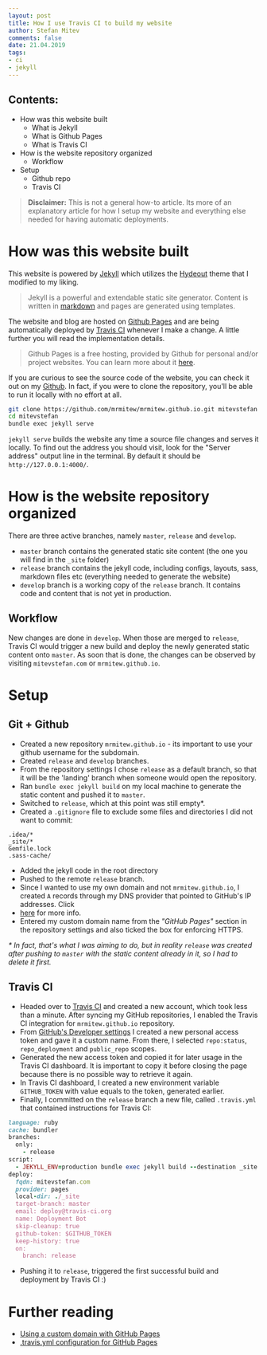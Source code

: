 ```yaml
---
layout: post
title: How I use Travis CI to build my website
author: Stefan Mitev
comments: false
date: 21.04.2019
tags:
- ci
- jekyll
---
```


## Contents:
- How was this website built
  - What is Jekyll
  - What is Github Pages
  - What is Travis CI
- How is the website repository organized
  - Workflow
- Setup
  - Github repo
  - Travis CI
  
> **Disclaimer:** This is not a general how-to article. Its more of an explanatory article for how I setup my website and everything else needed for having automatic deployments. 

# How was this website built

This website is powered by [Jekyll](https://jekyllrb.com/) which utilizes the [Hydeout](https://github.com/fongandrew/hydeout) theme that I modified to my liking.
 
> Jekyll is a powerful and extendable static site generator. Content is written in [markdown](TODO) and pages are generated using templates.
 
The website and blog are hosted on [Github Pages](https://pages.github.com/) and are being automatically deployed by [Travis CI](https://travis-ci.org/) whenever I make a change. A little further you will read the implementation details.

> Github Pages is a free hosting, provided by Github for personal and/or project websites. You can learn more about it [here](https://pages.github.com/).

If you are curious to see the source code of the website, you can check it out on my [Github](https://github.com/mrmitew/mrmitew.github.io/). In fact, if you were to clone the repository, you'll be able to run it locally with no effort at all.

```bash
git clone https://github.com/mrmitew/mrmitew.github.io.git mitevstefan
cd mitevstefan
bundle exec jekyll serve
```

`jekyll serve` builds the website any time a source file changes and serves it locally. To find out the address you should visit, look for the "Server address" output line in the terminal. By default it should be `http://127.0.0.1:4000/`.

# How is the website repository organized

There are three active branches, namely `master`, `release` and `develop`.

- `master` branch contains the generated static site content (the one you will find in the `_site` folder)
- `release` branch contains the jekyll code, including configs, layouts, sass, markdown files etc (everything needed to generate the website) 
- `develop` branch is a working copy of the `release` branch. It contains code and content that is not yet in production.

## Workflow

New changes are done in `develop`. When those are merged to `release`, Travis CI would trigger a new build and deploy the newly generated static content onto `master`. As soon that is done, the changes can be observed by visiting `mitevstefan.com` or `mrmitew.github.io`.

# Setup

## Git + Github

- Created a new repository `mrmitew.github.io` - its important to use your github username for the subdomain.
- Created `release` and `develop` branches.
- From the repository settings I chose `release` as a default branch, so that it will be the 'landing' branch when someone would open the repository. 
- Ran `bundle exec jekyll build` on my local machine to generate the static content and pushed it to `master`.
- Switched to `release`, which at this point was still empty*.
- Created a `.gitignore` file to exclude some files and directories I did not want to commit:
```
.idea/*
_site/*
Gemfile.lock
.sass-cache/
```
- Added the jekyll code in the root directory
- Pushed to the remote `release` branch.
- Since I wanted to use my own domain and not `mrmitew.github.io`, I created `A` records through my DNS provider that pointed to GitHub's IP addresses. Click 
- [here](https://help.github.com/en/articles/using-a-custom-domain-with-github-pages) for more info.
- Entered my custom domain name from the _"GitHub Pages"_ section in the repository settings and also ticked the box for enforcing HTTPS.

_* In fact, that's what I was aiming to do, but in reality `release` was created after pushing to `master` with the static content already in it, so I had to delete it first._

## Travis CI

- Headed over to [Travis CI](https://travis-ci.org/) and created a new account, which took less than a minute. After syncing my GitHub repositories, I enabled the Travis CI integration for `mrmitew.github.io` repository.
- From [GitHub's Developer settings](https://github.com/settings/tokens) I created a new personal access token and gave it a custom name. From there, I selected `repo:status`, `repo_deployment` and `public_repo` scopes.
- Generated the new access token and copied it for later usage in the Travis CI dashboard. It is important to copy it before closing the page because there is no possible way to retrieve it again.
- In Travis CI dashboard, I created a new environment variable `GITHUB_TOKEN` with value equals to the token, generated earlier.
- Finally, I committed on the `release` branch a new file, called `.travis.yml` that contained instructions for Travis CI:

```ruby
language: ruby
cache: bundler
branches:
  only:
    - release
script:
  - JEKYLL_ENV=production bundle exec jekyll build --destination _site
deploy:
  fqdn: mitevstefan.com
  provider: pages
  local-dir: ./_site
  target-branch: master
  email: deploy@travis-ci.org
  name: Deployment Bot
  skip-cleanup: true
  github-token: $GITHUB_TOKEN
  keep-history: true
  on:
    branch: release
```
- Pushing it to `release`, triggered the first successful build and deployment by Travis CI :)

# Further reading
- [Using a custom domain with GitHub Pages](https://help.github.com/en/articles/using-a-custom-domain-with-github-pages)
- [.travis.yml configuration for GitHub Pages](https://docs.travis-ci.com/user/deployment/pages/)